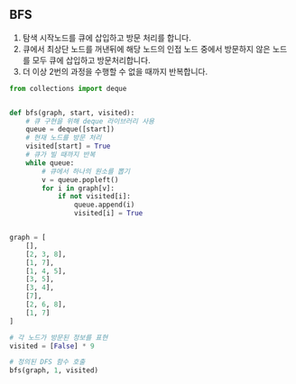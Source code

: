 ## BFS

1. 탐색 시작노드를 큐에 삽입하고 방문 처리를 합니다.
2. 큐에서 최상단 노드를 꺼낸뒤에 해당 노드의 인접 노드 중에서 방문하지 않은 노드를 모두 큐에 삽입하고 방문처리합니다.
3. 더 이상 2번의 과정을 수행할 수 없을 때까지 반복합니다.

```python
from collections import deque


def bfs(graph, start, visited):
    # 큐 구현을 위해 deque 라이브러리 사용
    queue = deque([start])
    # 현재 노드를 방문 처리
    visited[start] = True
    # 큐가 빌 때까지 반복
    while queue:
        # 큐에서 하나의 원소를 뽑기
        v = queue.popleft()
        for i in graph[v]:
            if not visited[i]:
                queue.append(i)
                visited[i] = True


graph = [
    [],
    [2, 3, 8],
    [1, 7],
    [1, 4, 5],
    [3, 5],
    [3, 4],
    [7],
    [2, 6, 8],
    [1, 7]
]

# 각 노드가 방문된 정보를 표현
visited = [False] * 9

# 정의된 DFS 함수 호출
bfs(graph, 1, visited)
```